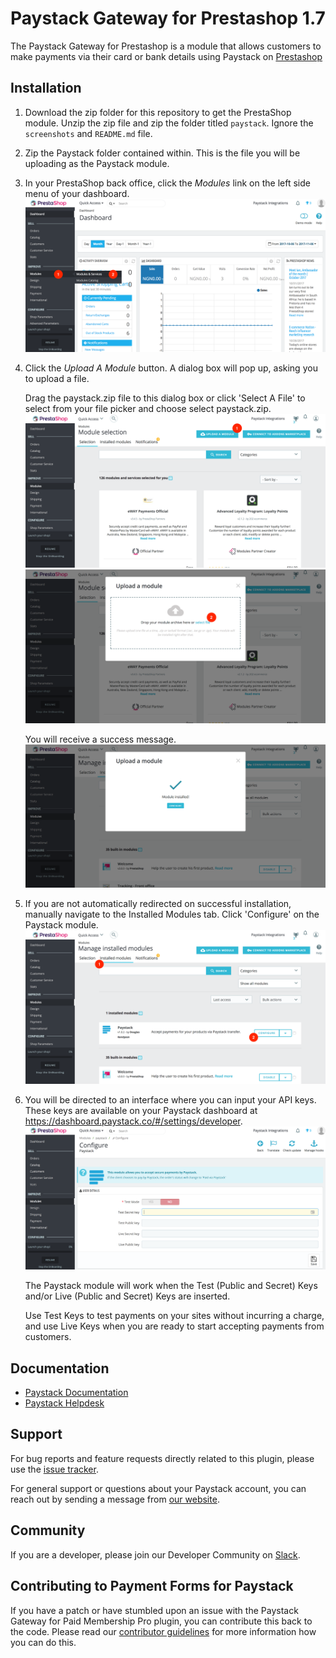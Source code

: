 # Paystack Gateway for Prestashop 1.7

The Paystack Gateway for Prestashop is a module that allows customers to make payments via their card or bank details using Paystack on [Prestashop](https://www.prestashop.com/)

## Installation

1. Download the zip folder for this repository to get the PrestaShop module. Unzip the zip file and zip the folder titled `paystack`. Ignore the `screenshots` and `README.md` file.

2. Zip the Paystack folder contained within. This is the file you will be uploading as the Paystack module.

3. In your PrestaShop back office, click the *Modules* link on the left side menu of your dashboard.
   ![Prestashop Dashboard](/screenshots/prestashop-dashboard.png)

4. Click the *Upload A Module* button. A dialog box will pop up, asking you to upload a file. 

   Drag the paystack.zip file to this dialog box or click 'Select A File' to select from your file picker and choose select paystack.zip.
   ![Prestashop Modules](/screenshots/prestashop-modules.png)
   ![Upload Module](/screenshots/upload-module.png)

   You will receive a success message.
   ![Upload Complet](/screenshots/upload-complete.png)

5. If you are not automatically redirected on successful installation, manually navigate to the Installed Modules tab. Click 'Configure' on the Paystack module.
   ![Paystack Module](/screenshots/paystack-module.png)

6. You will be directed to an interface where you can input your API keys. These keys are available on your Paystack dashboard at <https://dashboard.paystack.co/#/settings/developer>.
   ![Paystack Module Configuration](/screenshots/paystack-module-config.png)

   The Paystack module will work when the Test (Public and Secret) Keys and/or Live (Public and Secret) Keys are inserted.

   Use Test Keys to test payments on your sites without incurring a charge, and use Live Keys when you are ready to start accepting payments from customers.
   
## Documentation
* [Paystack Documentation](https://developers.paystack.co/v2.0/docs/)
* [Paystack Helpdesk](https://paystack.com/help)

## Support
For bug reports and feature requests directly related to this plugin, please use the [issue tracker](https://github.com/PaystackHQ/plugin-prestashop-1.7/issues). 

For general support or questions about your Paystack account, you can reach out by sending a message from [our website](https://paystack.com/contact).

## Community
If you are a developer, please join our Developer Community on [Slack](https://slack.paystack.com).

## Contributing to Payment Forms for Paystack

If you have a patch or have stumbled upon an issue with the Paystack Gateway for Paid Membership Pro plugin, you can contribute this back to the code. Please read our [contributor guidelines](https://github.com/PaystackHQ/plugin-prestashop-1.7/blob/master/CONTRIBUTING.md) for more information how you can do this.
